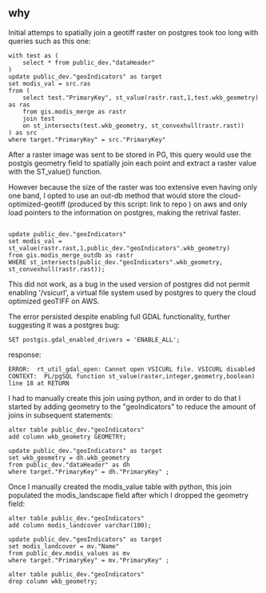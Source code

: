 ## why

Initial attemps to spatially join a geotiff raster on postgres took too long with queries such as this one: 

```
with test as (
	select * from public_dev."dataHeader" 
)
update public_dev."geoIndicators" as target
set modis_val = src.ras 
from (
	select test."PrimaryKey", st_value(rastr.rast,1,test.wkb_geometry) as ras 
	from gis.modis_merge as rastr 
	join test
	on st_intersects(test.wkb_geometry, st_convexhull(rastr.rast))
) as src 
where target."PrimaryKey" = src."PrimaryKey" 
```

After a raster image was sent to be stored in PG, this query would use the postgis geometry field to spatially join each point and extract a raster value with the ST_value() function.

However because the size of the raster was too extensive even having only one band, I opted to use an out-db method that would store the cloud-optimized-geotiff (produced by this script: link to repo ) on aws and only load pointers to the information on postgres, making the retrival faster. 

```

update public_dev."geoIndicators"
set modis_val = st_value(rastr.rast,1,public_dev."geoIndicators".wkb_geometry)
from gis.modis_merge_outdb as rastr 
WHERE st_intersects(public_dev."geoIndicators".wkb_geometry, st_convexhull(rastr.rast));

```

This did not work, as a bug in the used version of postgres did not permit enabling '/vsicurl', a virtual file system used by postgres to query the cloud optimized geoTIFF on AWS. 

The error persisted despite enabling full GDAL functionality, further suggesting it was a postgres bug:
```
SET postgis.gdal_enabled_drivers = 'ENABLE_ALL';
```

response:
```
ERROR:  rt_util_gdal_open: Cannot open VSICURL file. VSICURL disabled
CONTEXT:  PL/pgSQL function st_value(raster,integer,geometry,boolean) line 18 at RETURN
```


I had to manually create this join using python, and in order to do that I started by adding geometry to the "geoIndicators" to reduce the amount of joins in subsequent statements: 

```
alter table public_dev."geoIndicators" 
add column wkb_geometry GEOMETRY;

update public_dev."geoIndicators" as target
set wkb_geometry = dh.wkb_geometry
from public_dev."dataHeader" as dh
where target."PrimaryKey" = dh."PrimaryKey" ;
```

Once I manually created the modis_value table with python, this join populated the modis_landscape field after which I dropped the geometry field:

```
alter table public_dev."geoIndicators" 
add column modis_landcover varchar(100);

update public_dev."geoIndicators" as target
set modis_landcover = mv."Name"
from public_dev.modis_values as mv
where target."PrimaryKey" = mv."PrimaryKey" ;

alter table public_dev."geoIndicators"
drop column wkb_geometry;
```